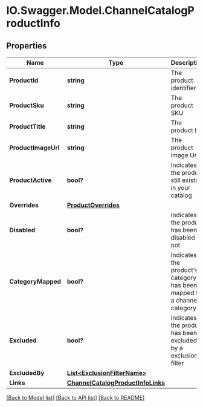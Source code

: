 # IO.Swagger.Model.ChannelCatalogProductInfo
## Properties

Name | Type | Description | Notes
------------ | ------------- | ------------- | -------------
**ProductId** | **string** | The product identifier | 
**ProductSku** | **string** | The product SKU | 
**ProductTitle** | **string** | The product tile | 
**ProductImageUrl** | **string** | The product image Url | 
**ProductActive** | **bool?** | Indicates if the product still exists in your catalog | 
**Overrides** | [**ProductOverrides**](ProductOverrides.md) |  | 
**Disabled** | **bool?** | Indicates if the product has been disabled or not | [default to false]
**CategoryMapped** | **bool?** | Indicates if the product&#39;s category has been mapped to a channel category | 
**Excluded** | **bool?** | Indicates if the product has been excluded by a exclusion filter | [default to false]
**ExcludedBy** | [**List&lt;ExclusionFilterName&gt;**](ExclusionFilterName.md) |  | [optional] 
**Links** | [**ChannelCatalogProductInfoLinks**](ChannelCatalogProductInfoLinks.md) |  | 

[[Back to Model list]](../README.md#documentation-for-models) [[Back to API list]](../README.md#documentation-for-api-endpoints) [[Back to README]](../README.md)

